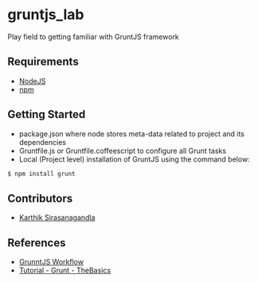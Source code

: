gruntjs_lab
===========

Play field to getting familiar with GruntJS framework

## Requirements
* [NodeJS](nodejs.org)
* [npm](https://npmjs.org)

## Getting Started
* package.json where node stores meta-data related to project and its dependencies
* Gruntfile.js or Gruntfile.coffeescript to configure all Grunt tasks
* Local (Project level) installation of GruntJS using the command below:
```bash
$ npm install grunt
```

## Contributors
* [Karthik Sirasanagandla](https://github.com/karthiks/)

## References
* [GrunntJS Workflow](http://merrickchristensen.com/articles/gruntjs-workflow.html)
* [Tutorial - Grunt - TheBasics](https://github.com/CaryLandholt/Tutorial-Grunt-TheBasics)

